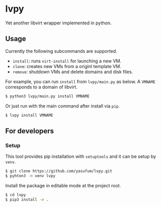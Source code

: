 # lvpy

Yet another libvirt wrapper implemented in python.

## Usage

Currently the following subcommands are supported.

* `install`: runs `virt-install` for launching a new VM.
* `clone`: creates new VMs from a originl template VM. 
* `remove`: shutdown VMs and delete domains and disk files.

For example, you can run `install` from `lvpy/main.py` as below.
A `VMNAME` corresponds to a domain of libvirt.

```sh
$ python3 lvpy/main.py install VMNAME
```

Or just run with the main command after install via `pip`.

```sh
$ lvpy install VMNAME
```

## For developers

### Setup

This tool provides pip installation with `setuptools` and it can be setup
by `venv`.

```sh
$ git clone https://github.com/yasufum/lvpy.git
$ pyhton3 -m venv lvpy
```

Install the package in editable mode at the project root.

```sh
$ cd lvpy
$ pip3 install -e .
```
